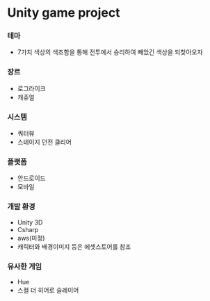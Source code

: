 # Unity game project

### 테마 
- 7가지 색상의 색조합을 통해 전투에서 승리하여 빼았긴 색상을 되찾아오자
### 장르 
- 로그라이크 
- 캐쥬얼
### 시스템 
- 쿼터뷰 
- 스테이지 던전 클리어
### 플랫폼 
- 안드로이드 
- 모바일
### 개발 환경
- Unity 3D
- Csharp
- aws(미정)
- 캐릭터와 배경이미지 등은 에셋스토어를 참조

### 유사한 게임
- Hue
- 스컬 더 히어로 슬레이어
